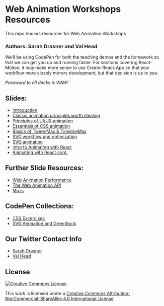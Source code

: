 # Web Animation Workshops Resources

This repo houses resources for Web Animation Workshops

### Authors: Sarah Drasner and Val Head

We'll be using CodePen for both the teaching demos and the homework so that we can get you up and running faster. For sections covering React-Motion, it may make more sense to use Create-React-App so that your workflow more closely mirrors development, but that decision is up to you.

_Password to all decks is WAW!_

## Slides:

* [Introduction](http://slides.com/vlh/waw-intro?token=eE_f3_XU)
* [Classic animation principles worth stealing](https://www.slideshare.net/secret/1yK01w1F4bNpNz)
* [Principles of UI/UX animation](http://slides.com/sdrasner/waw-principles-ux?token=258_EYo8)
* [Essentials of CSS animation](http://slides.com/vlh/waw-cssanimation?token=emxTzAcD)
* [Basics of TweenMax & TimelineMax](http://slides.com/sdrasner/waw-gsap?token=rg606T3G)
* [SVG workflow and optimization](http://slides.com/vlh/waw-svgworkflow?token=V4aSNC9y)
* [SVG animation](http://slides.com/sdrasner/waw-svg-animation?token=D-wwuju5)
* [Intro to Animating with React](http://slides.com/vlh/intro-anim-react?token=CNlmb06B#/)
* [Animating with React cont.](http://slides.com/sdrasner/waw-react?token=Pmgv8l9k)

## Further Slide Resources:

* [Web Animation Performance](http://slides.com/vlh/waw-webanimationperf?token=3xSwGsW5)
* [The Web Animation API](http://slides.com/vlh/waw-waapi?token=wz6rRkTn)
* [Mo.js](http://slides.com/sdrasner/svg-workshop-mojs?token=wAkiI-Pe)

## CodePen Collections:

* [CSS Excercises](http://codepen.io/collection/DBLaex/)
* [SVG Animation and GreenSock](http://codepen.io/collection/XvBQJQ/)

## Our Twitter Contact Info

* [Sarah Drasner](https://twitter.com/sarah_edo)
* [Val Head](https://twitter.com/vlh)

## License

[![Creative Commons License](https://i.creativecommons.org/l/by-nc-sa/4.0/88x31.png)](http://creativecommons.org/licenses/by-nc-sa/4.0/)

This work is licensed under a [Creative Commons Attribution-NonCommercial-ShareAlike 4.0 International License](http://creativecommons.org/licenses/by-nc-sa/4.0/)
